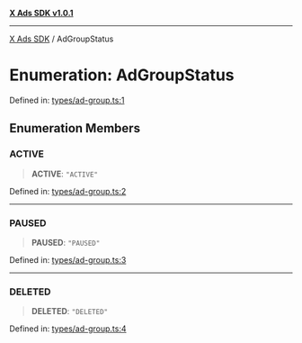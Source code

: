 [**X Ads SDK v1.0.1**](../README.md)

***

[X Ads SDK](../globals.md) / AdGroupStatus

# Enumeration: AdGroupStatus

Defined in: [types/ad-group.ts:1](https://github.com/kage1020/x-ads-sdk/blob/main/src/types/ad-group.ts#L1)

## Enumeration Members

### ACTIVE

> **ACTIVE**: `"ACTIVE"`

Defined in: [types/ad-group.ts:2](https://github.com/kage1020/x-ads-sdk/blob/main/src/types/ad-group.ts#L2)

***

### PAUSED

> **PAUSED**: `"PAUSED"`

Defined in: [types/ad-group.ts:3](https://github.com/kage1020/x-ads-sdk/blob/main/src/types/ad-group.ts#L3)

***

### DELETED

> **DELETED**: `"DELETED"`

Defined in: [types/ad-group.ts:4](https://github.com/kage1020/x-ads-sdk/blob/main/src/types/ad-group.ts#L4)
